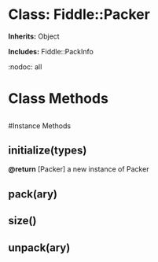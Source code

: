 # Class: Fiddle::Packer
**Inherits:** Object
    
**Includes:** Fiddle::PackInfo
  

:nodoc: all


# Class Methods
## [](*types ) [](#method-c-[])

#Instance Methods
## initialize(types) [](#method-i-initialize)

**@return** [Packer] a new instance of Packer

## pack(ary) [](#method-i-pack)

## size() [](#method-i-size)

## unpack(ary) [](#method-i-unpack)

